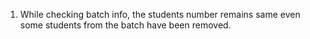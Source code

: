 1. While checking batch info, the students number remains same even some students from the batch have been removed.
